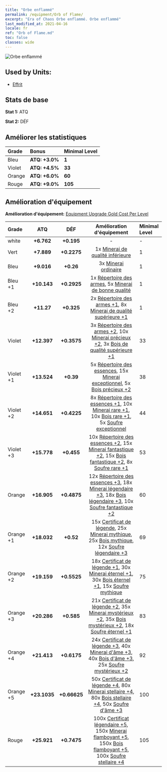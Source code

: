 ```yaml
---
title: "Orbe enflammé"
permalink: /equipment/Orb of Flame/
excerpt: "Era of Chaos Orbe enflammé. Orbe enflammé"
last_modified_at: 2021-04-16
locale: fr
ref: "Orb of Flame.md"
toc: false
classes: wide
---
```


  ![Orbe enflammé](/images/e/e_5061.png)

## Used by Units:

* [Effrit](/fr/units/Efreeti/) 


## Stats de base
 **Stat 1:** ATQ

 **Stat 2:** DÉF

## Améliorer les statistiques

  |     Grade    |   Bonus | Minimal Level | 
  |:-------------|:--------|:--------------| 
  | Bleu | **ATQ: +3.0%** | **1** | 
  | Violet | **ATQ: +4.5%** | **33** | 
  | Orange | **ATQ: +6.0%** | **60** | 
  | Rouge | **ATQ: +9.0%** | **105** | 


## Amélioration d'équipement
 **Amélioration d'équipement:** [Equipment Upgrade Gold Cost Per Level](/equipment/EquipmentUpgradeCostPerLevel/) 

  |          Grade      | ATQ | DÉF | Amélioration d'équipement | Minimal Level |
  |:--------------------|:---------:|:---------:|:----------------:|:--------------|
  | white | **+6.762** | **+0.195** | - | - |
  | Vert | **+7.889** | **+0.2275** | 1x [Minerai de qualité inférieure](/fr/Items/mat_1/) | 1 |
  | Bleu | **+9.016** | **+0.26** | 3x [Minerai ordinaire](/fr/Items/mat_6/) | 1 |
  | Bleu +1 | **+10.143** | **+0.2925** | 1x [Répertoire des armes](/fr/Items/mat_18/), 5x [Minerai de bonne qualité](/fr/Items/mat_12/) | 1 |
  | Bleu +2 | **+11.27** | **+0.325** | 2x [Répertoire des armes +1](/fr/Items/mat_25/), 8x [Minerai de qualité supérieure +1](/fr/Items/mat_19/) | 1 |
  | Violet | **+12.397** | **+0.3575** | 3x [Répertoire des armes +2](/fr/Items/mat_32/), 10x [Minerai précieux +2](/fr/Items/mat_26/), 3x [Bois de qualité supérieure +1](/fr/Items/mat_20/) | 33 |
  | Violet +1 | **+13.524** | **+0.39** | 5x [Répertoire des essences](/fr/Items/mat_39/), 15x [Minerai exceptionnel](/fr/Items/mat_33/), 5x [Bois précieux +2](/fr/Items/mat_27/) | 38 |
  | Violet +2 | **+14.651** | **+0.4225** | 8x [Répertoire des essences +1](/fr/Items/mat_46/), 10x [Minerai rare +1](/fr/Items/mat_40/), 10x [Bois rare +1](/fr/Items/mat_41/), 5x [Soufre exceptionnel](/fr/Items/mat_36/) | 44 |
  | Violet +3 | **+15.778** | **+0.455** | 10x [Répertoire des essences +2](/fr/Items/mat_53/), 15x [Minerai fantastique +2](/fr/Items/mat_47/), 15x [Bois fantastique +2](/fr/Items/mat_48/), 8x [Soufre rare +1](/fr/Items/mat_43/) | 53 |
  | Orange | **+16.905** | **+0.4875** | 12x [Répertoire des essences +3](/fr/Items/mat_60/), 18x [Minerai légendaire +3](/fr/Items/mat_54/), 18x [Bois légendaire +3](/fr/Items/mat_55/), 10x [Soufre fantastique +2](/fr/Items/mat_50/) | 60 |
  | Orange +1 | **+18.032** | **+0.52** | 15x [Certificat de légende](/fr/Items/mat_67/), 25x [Minerai mythique](/fr/Items/mat_61/), 25x [Bois mythique](/fr/Items/mat_62/), 12x [Soufre légendaire +3](/fr/Items/mat_57/) | 69 |
  | Orange +2 | **+19.159** | **+0.5525** | 18x [Certificat de légende +1](/fr/Items/mat_74/), 30x [Minerai éternel +1](/fr/Items/mat_68/), 30x [Bois éternel +1](/fr/Items/mat_69/), 15x [Soufre mythique](/fr/Items/mat_64/) | 75 |
  | Orange +3 | **+20.286** | **+0.585** | 21x [Certificat de légende +2](/fr/Items/mat_81/), 35x [Minerai mystérieux +2](/fr/Items/mat_75/), 35x [Bois mystérieux +2](/fr/Items/mat_76/), 18x [Soufre éternel +1](/fr/Items/mat_71/) | 83 |
  | Orange +4 | **+21.413** | **+0.6175** | 24x [Certificat de légende +3](/fr/Items/mat_88/), 40x [Minerai d'âme +3](/fr/Items/mat_82/), 40x [Bois d'âme +3](/fr/Items/mat_83/), 25x [Soufre mystérieux +2](/fr/Items/mat_78/) | 92 |
  | Orange +5 | **+23.1035** | **+0.66625** | 50x [Certificat de légende +4](/fr/Items/mat_95/), 80x [Minerai stellaire +4](/fr/Items/mat_89/), 80x [Bois stellaire +4](/fr/Items/mat_90/), 50x [Soufre d'âme +3](/fr/Items/mat_85/) | 100 |
  | Rouge | **+25.921** | **+0.7475** | 100x [Certificat légendaire +5](/fr/Items/mat_102/), 150x [Minerai flamboyant +5](/fr/Items/mat_96/), 150x [Bois flamboyant +5](/fr/Items/mat_97/), 100x [Soufre stellaire +4](/fr/Items/mat_92/) | 105 |

